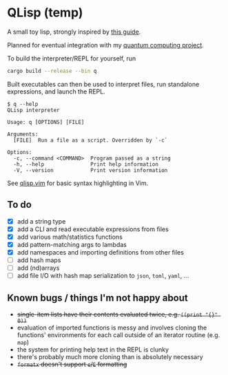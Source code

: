 # QLisp (temp)

A small toy lisp, strongly inspired by [this guide][risp].

Planned for eventual integration with my [quantum computing project][quacs].

To build the interpreter/REPL for yourself, run
```bash
cargo build --release --bin q
```
Built executables can then be used to interpret files, run standalone
expressions, and launch the REPL.
```
$ q --help
QLisp interpreter

Usage: q [OPTIONS] [FILE]

Arguments:
  [FILE]  Run a file as a script. Overridden by `-c`

Options:
  -c, --command <COMMAND>  Program passed as a string
  -h, --help               Print help information
  -V, --version            Print version information
```

See [qlisp.vim][qlisp.vim] for basic syntax highlighting in Vim.

## To do
- [x] add a string type
- [x] add a CLI and read executable expressions from files
- [x] add various math/statistics functions
- [x] add pattern-matching args to lambdas
- [x] add namespaces and importing definitions from other files
- [ ] add hash maps
- [ ] add (nd)arrays
- [ ] add file I/O with hash map serialization to `json`, `toml`, `yaml`, ...

## Known bugs / things I'm not happy about
- ~~single-item lists have their contents evaluated twice, e.g.
  `((print "{}" 0))`~~
- evaluation of imported functions is messy and involves cloning the functions'
  environments for each call outside of an iterator routine (e.g. `map`)
- the system for printing help text in the REPL is clunky
- there's probably much more cloning than is absolutely necessary
- ~~`formatx` doesn't support `e`/`E` formatting~~

[risp]: https://stopa.io/post/222
[quacs]: https://gitlab.com/whooie/quacs/-/tree/rustlib
[qlisp.vim]: https://gitlab.com/whooie/qlisp.vim

